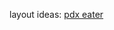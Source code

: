 layout ideas:
[pdx eater](http://pdx.eater.com/maps/presenting-21-of-portlands-must-have-food-cart-dishes)

